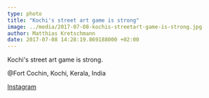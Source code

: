 ```yaml
---
type: photo
title: "Kochi's street art game is strong"
image: ../media/2017-07-08-kochis-streetart-game-is-strong.jpg
author: Matthias Kretschmann
date: 2017-07-08 14:28:19.869188000 +02:00
---
```


Kochi's street art game is strong.

@Fort Cochin, Kochi, Kerala, India

[Instagram](https://www.instagram.com/p/BWhVmqHFEkD/)
